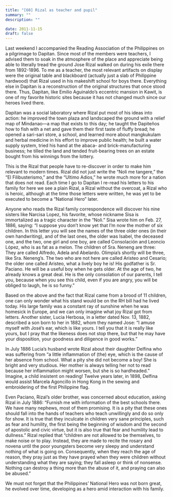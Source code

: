```yaml
---
title: "[60] Rizal as teacher and pupil"
summary: ""
description: ""

date: 2011-11-15
draft: false
---
```


Last weekend I accompanied the Reading Association of the Philippines on a pilgrimage to Dapitan. Since most of the members were teachers, I advised them to soak in the atmosphere of the place and appreciate being able to literally tread the ground Jose Rizal walked on during his exile there from 1892-1896. To me as a teacher, the most relevant artifacts on display were the original table and blackboard (actually just a slab of Philippine hardwood) that Rizal used in his makeshift school for boys there. Everything else in Dapitan is a reconstruction of the original structures that once stood there. Thus, Dapitan, like Emilio Aguinaldo’s eccentric mansion in Kawit, is one of my favorite historic sites because it has not changed much since our heroes lived there.

Dapitan was a social laboratory where Rizal put most of his ideas into action: he improved the town plaza and landscaped the ground with a relief map of Mindanao—a map that exists to this day; he taught the Dapiteños how to fish with a net and gave them their first taste of fluffy bread; he opened a sari-sari store, a school, and learned more about mangkukulam and herbal medicine in his effort to improve public health; he built a water supply system, tried his hand at the abaca- and brick-manufacturing business; he tilled the land and tended fruit-bearing trees on an estate bought from his winnings from the lottery.

This is the Rizal that people have to re-discover in order to make him relevant to modern times. Rizal did not just write the “Noli me tangere,” the “El Filibusterismo,”  and the “Ultimo Adios,” he wrote much more for a nation that does not read. Each time I go to Dapitan I re-read his letters to his family for here we see a plain Rizal, a Rizal without the overcoat, a Rizal who is heroic, although at the time those letters were written, he was yet to be executed to become a “National Hero” later.

Anyone who reads the Rizal family correspondence will discover his nine sisters like Narcisa Lopez, his favorite, whose nickname Sisa is immortalized as a tragic character in the “Noli.” Sisa wrote him on Feb. 27, 1886, saying: “I suppose you don’t know yet that I’m now the mother of six children. In this letter you will see the names of the three older ones (in their own handwriting), and of the last ones, the older was Isabel, the deceased one, and the two, one girl and one boy, are called Consolación and Leoncio López, who is as fat as a melon. The children of Sra. Neneng are three: They are called Alfredo, Adela and Abelardo. Olimpia’s shortly will be three, like Sra. Neneng’s. The two who are not here are called Aristeo and Cesario; the older one called  Aristeo, what a lively boy he is! His godfather is Sr. Paciano. He will be a useful boy when he gets older. At the age of two, he already knows a great deal. He is the only consolation of our parents, I tell you, because when you see this child, even if you are angry, you will be obliged to laugh, he is so funny.”

Based on the above and the fact that Rizal came from a brood of 11 children, one can only wonder what his stand would be on the RH bill   had he lived today. His large family was a constant ray of sunshine when he was homesick in Europe, and we can only imagine what joy Rizal got from letters. Another sister, Lucia Herbosa, in a letter dated Nov. 13, 1882, described a son born to her in 1882, whom they named Jose: “I amuse myself with José’s ear, which is like yours. I tell you that it is really like yours, but I pray that the likeness does not stop there, but that he may have your disposition, your goodness and diligence in good works.”

In July 1886 Lucia’s husband wrote Rizal about their daughter Delfina who was suffering from “a little inflammation of (the) eye, which is the cause of her absence from school. What a pity she did not become a boy! She is bright and very studious. Her mother is always telling her not to read because her inflammation might worsen, but she is so hardheaded.” Imagine, a child insistent on reading! Twelve years later, in 1898, Delfina would assist Marcela Agoncillo in Hong Kong in the sewing and embroidering of the first Philippine flag.

Even Paciano, Rizal’s older brother, was concerned about education, asking Rizal in July 1886: “Furnish me with information of the best   schools there. We have many nephews, most of them promising. It is a pity that these ones should fall into the hands of teachers who teach unwillingly and do so only for show. It is true that they inculcate in children very sane principles, such as fear and humility, the first being the beginning of wisdom and the second of apostolic and civic virtue, but it is also true that fear and humility lead to dullness.” Rizal replied that “children are not allowed to be themselves, to make noise or to play. Instead, they are made to recite the rosary and novena until the poor youngsters become very sleepy and understand nothing of what is going on. Consequently, when they reach the age of   reason, they pray just as they have prayed when they were children without understanding what they are saying; they fall asleep or think of nonsense. Nothing can destroy a thing more than the abuse of it, and praying can also be abused.”

We must not forget that the Philippines’ National Hero was not born great, he evolved over time, developing as a hero amid interaction with his family.
